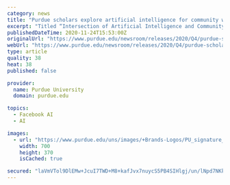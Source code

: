 ```yaml
---
category: news
title: "Purdue scholars explore artificial intelligence for community well-being"
excerpt: "Titled “Intersection of Artificial Intelligence and Community Well-Being,” the issue will appear in the journal International Journal of Community Well-Being. Purdue’s Honors College is the home to this journal,"
publishedDateTime: 2020-11-24T15:53:00Z
originalUrl: "https://www.purdue.edu/newsroom/releases/2020/Q4/purdue-scholars-explore-artificial-intelligence-for-community-well-being.html"
webUrl: "https://www.purdue.edu/newsroom/releases/2020/Q4/purdue-scholars-explore-artificial-intelligence-for-community-well-being.html"
type: article
quality: 38
heat: 38
published: false

provider:
  name: Purdue University
  domain: purdue.edu

topics:
  - Facebook AI
  - AI

images:
  - url: "https://www.purdue.edu/uns/images/+Brands-Logos/PU_signature_mac.jpg"
    width: 700
    height: 370
    isCached: true

secured: "laVmVTol9DlEMw+JcuI7TWD+M8+kafJvx7nuycS5PB4SIHlgj/un/lNpd7NKkgEOfpKmqQUerDnuyCejzhJNNpT6UH31ZWVJPbcsZDk7f9HaAgg1+HI2mCmprFEf+7rl64xQX5MsMdjxijvMH/SPVdZIayLtuieIjfz80U8yKnostyJ30FZvrPlEvf96839b8umhrdijZH6hi4SUFLujjp7g8tjU2JJ9GxmErG1rtJ3/q/IaFTPwMexgalOqibBnp+yAMvkaqArhG6n2tLFff8EwvE1S+UTssT0bnx4luRNaLdox1NzLJTrR0pGLSqzdg8k+QEtoncAfRShN6JHAj/ChSAEx2fFruhLJ/UL64F0=;Cm2leKWk5Ey1h6zcxBbWSQ=="
---
```


